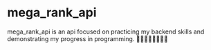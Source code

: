 # mega_rank_api
mega_rank_api is an api focused on practicing my backend skills and demonstrating my progress in programming. 🧠👩🏻‍💻📓✍🏻💡
